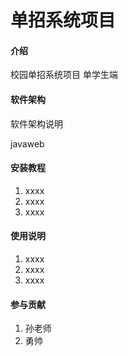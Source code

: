 # 单招系统项目

#### 介绍
校园单招系统项目
单学生端
#### 软件架构
软件架构说明

javaweb

#### 安装教程

1.  xxxx
2.  xxxx
3.  xxxx

#### 使用说明

1.  xxxx
2.  xxxx
3.  xxxx

#### 参与贡献

1.  孙老师
2.  勇帅

